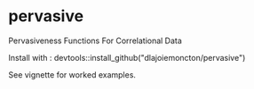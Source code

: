 # pervasive
Pervasiveness Functions For Correlational Data

Install with : devtools::install_github("dlajoiemoncton/pervasive")

See vignette for worked examples.
